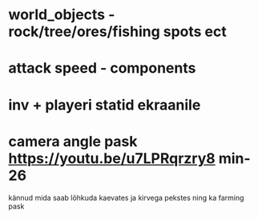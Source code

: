 # world_objects - rock/tree/ores/fishing spots ect
# attack speed - components
# inv + playeri statid ekraanile
# camera angle pask  https://youtu.be/u7LPRqrzry8 min-26
kännud mida saab lõhkuda kaevates ja kirvega pekstes ning ka farming pask

